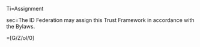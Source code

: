 Ti=Assignment

sec=The ID Federation may assign this Trust Framework in accordance with the Bylaws.

=[G/Z/ol/0]
